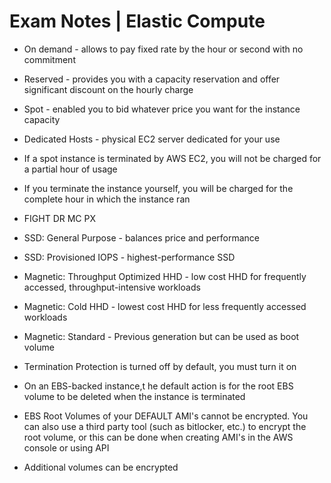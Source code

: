 # Exam Notes | Elastic Compute 

* On demand - allows to pay fixed rate by the hour or second with no commitment

* Reserved - provides you with a capacity reservation and offer significant discount on the hourly charge

* Spot - enabled you to bid whatever price you want for the instance capacity

* Dedicated Hosts - physical EC2 server dedicated for your use

* If a spot instance is terminated by AWS EC2, you will not be charged for a partial hour of usage

* If you terminate the instance yourself, you will be charged for the complete hour in which the instance ran

* FIGHT DR MC PX

* SSD: General Purpose - balances price and performance

* SSD: Provisioned IOPS - highest-performance SSD

* Magnetic: Throughput Optimized HHD - low cost HHD for frequently accessed, throughput-intensive workloads

* Magnetic: Cold HHD - lowest cost HHD for less frequently accessed workloads

* Magnetic: Standard - Previous generation but can be used as boot volume

* Termination Protection is turned off by default, you must turn it on

* On an EBS-backed instance,t he default action is for the root EBS volume to be deleted when the instance is terminated

* EBS Root Volumes of your DEFAULT AMI's cannot be encrypted. You can also use a third party tool (such as bitlocker, etc.) to encrypt the root volume, or this can be done when creating AMI's in the AWS console or using API

* Additional volumes can be encrypted
